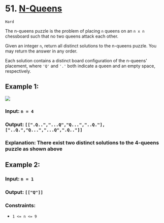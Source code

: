 # 51. [N-Queens](https://leetcode.com/problems/n-queens/description/)

`Hard`

The n-queens puzzle is the problem of placing `n` queens on an `n x n` chessboard such that no two queens attack each other.

Given an integer `n`, return all distinct solutions to the n-queens puzzle. You may return the answer in any order.

Each solution contains a distinct board configuration of the n-queens' placement, where `'Q'` and `'.'` both indicate a queen and an empty space, respectively.

## Example 1:

<img src='https://assets.leetcode.com/uploads/2020/11/13/queens.jpg'>
</hr>

### Input: `n = 4`
### Output: `[[".Q..","...Q","Q...","..Q."],["..Q.","Q...","...Q",".Q.."]]`
### Explanation: There exist two distinct solutions to the 4-queens puzzle as shown above

## Example 2:

### Input: `n = 1`
### Output: `[["Q"]]`

### Constraints:

- `1 <= n <= 9`
